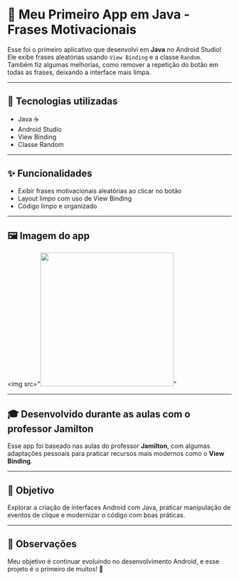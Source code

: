 # 📱 Meu Primeiro App em Java - Frases Motivacionais

Esse foi o primeiro aplicativo que desenvolvi em **Java** no Android Studio!  
Ele exibe frases aleatórias usando `View Binding` e a classe `Random`.  
Também fiz algumas melhorias, como remover a repetição do botão em todas as frases, deixando a interface mais limpa.

---

## 🔧 Tecnologias utilizadas

- Java ☕
- Android Studio
- View Binding
- Classe Random

---

## ✨ Funcionalidades

- Exibir frases motivacionais aleatórias ao clicar no botão
- Layout limpo com uso de View Binding
- Código limpo e organizado

---

## 🖼️ Imagem do app

<img src="<img src="https://github.com/Rian144hz/MeuPrimeiroAppJava/blob/main/img_app_java.png.png?raw=true" width="300">"

---

## 🎓 Desenvolvido durante as aulas com o professor Jamilton

Esse app foi baseado nas aulas do professor **Jamilton**, com algumas adaptações pessoais para praticar recursos mais modernos como o **View Binding**.

---

## 🚀 Objetivo

Explorar a criação de interfaces Android com Java, praticar manipulação de eventos de clique e modernizar o código com boas práticas.

---

## 📌 Observações

Meu objetivo é continuar evoluindo no desenvolvimento Android, e esse projeto é o primeiro de muitos! 💪
